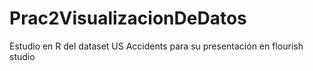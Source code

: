 # Prac2VisualizacionDeDatos
Estudio en R del dataset US Accidents para su presentación en flourish studio
